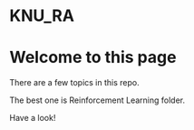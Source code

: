 # KNU_RA

# Welcome to this page

There are a few topics in this repo. 

The best one is Reinforcement Learning folder.

Have a look!
